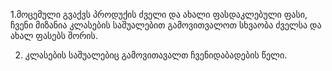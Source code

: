 1.მოცემული გვაქვს პროდუქის ძველი და ახალი ფასდაკლებული ფასი,
ჩვენი მიზანია კლასების საშუალებით გამოვითვალოთ სხვაობა ძველსა და ახალ ფასებს შორის.

2. კლასების საშუალებიც გამოვითავალთ ჩვენიდაბადების წელი.
